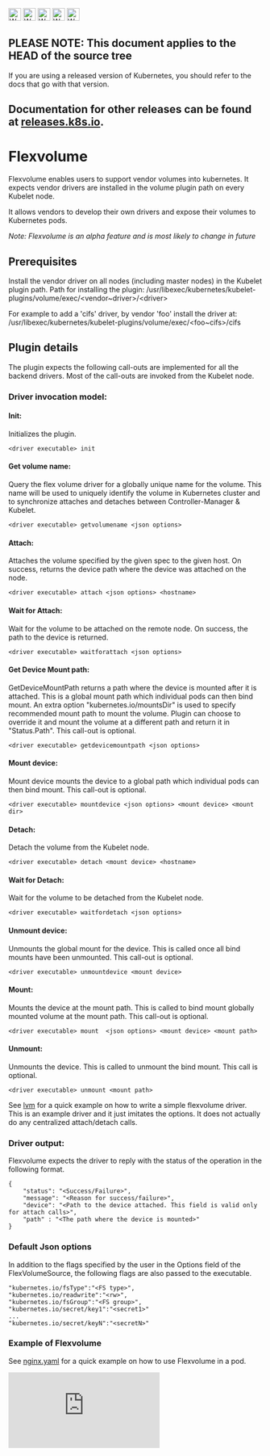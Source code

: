 <!-- BEGIN MUNGE: UNVERSIONED_WARNING -->

<!-- BEGIN STRIP_FOR_RELEASE -->

<img src="http://kubernetes.io/kubernetes/img/warning.png" alt="WARNING"
     width="25" height="25">
<img src="http://kubernetes.io/kubernetes/img/warning.png" alt="WARNING"
     width="25" height="25">
<img src="http://kubernetes.io/kubernetes/img/warning.png" alt="WARNING"
     width="25" height="25">
<img src="http://kubernetes.io/kubernetes/img/warning.png" alt="WARNING"
     width="25" height="25">
<img src="http://kubernetes.io/kubernetes/img/warning.png" alt="WARNING"
     width="25" height="25">

<h2>PLEASE NOTE: This document applies to the HEAD of the source tree</h2>

If you are using a released version of Kubernetes, you should
refer to the docs that go with that version.

Documentation for other releases can be found at
[releases.k8s.io](http://releases.k8s.io).
</strong>
--

<!-- END STRIP_FOR_RELEASE -->

<!-- END MUNGE: UNVERSIONED_WARNING -->

# Flexvolume

Flexvolume enables users to support vendor volumes into kubernetes. It expects vendor drivers are installed in the volume plugin path on every Kubelet node.

It allows vendors to develop their own drivers and expose their volumes to Kubernetes pods.

*Note: Flexvolume is an alpha feature and is most likely to change in future*

## Prerequisites

Install the vendor driver on all nodes (including master nodes) in the Kubelet plugin path. Path for installing the plugin: /usr/libexec/kubernetes/kubelet-plugins/volume/exec/\<vendor~driver\>/\<driver\>

For example to add a 'cifs' driver, by vendor 'foo' install the driver at: /usr/libexec/kubernetes/kubelet-plugins/volume/exec/\<foo~cifs\>/cifs

## Plugin details

The plugin expects the following call-outs are implemented for all the backend drivers. Most of the call-outs are invoked from the Kubelet node.

### Driver invocation model:

#### Init:
Initializes the plugin.

```
<driver executable> init
```

#### Get volume name:
Query the flex volume driver for a globally unique name for the volume. This name will be used to uniquely identify the volume in Kubernetes cluster and to synchronize attaches and detaches between Controller-Manager & Kubelet.

```
<driver executable> getvolumename <json options>
```

#### Attach:
Attaches the volume specified by the given spec to the given host. On success, returns the device path where the device was attached on the node.

```
<driver executable> attach <json options> <hostname>
```

#### Wait for Attach:
Wait for the volume to be attached on the remote node. On success, the path to the device is returned.

```
<driver executable> waitforattach <json options>
```

#### Get Device Mount path:
GetDeviceMountPath returns a path where the device is mounted after it is attached. This is a global mount path which individual pods can then bind mount.
An extra option "kubernetes.io/mountsDir" is used to specify recommended mount path to mount the volume. Plugin can choose to override it and mount the volume at a different path and return it in "Status.Path". This call-out is optional.

```
<driver executable> getdevicemountpath <json options>
```

#### Mount device:
Mount device mounts the device to a global path which individual pods can then bind mount. This call-out is optional.

```
<driver executable> mountdevice <json options> <mount device> <mount dir>
```

#### Detach:
Detach the volume from the Kubelet node.

```
<driver executable> detach <mount device> <hostname>
```

#### Wait for Detach:
Wait for the volume to be detached from the Kubelet node.

```
<driver executable> waitfordetach <json options>
```

#### Unmount device:
Unmounts the global mount for the device. This is called once all bind mounts have been unmounted. This call-out is optional.

```
<driver executable> unmountdevice <mount device>
```

#### Mount:
Mounts the device at the mount path. This is called to bind mount globally mounted volume at the mount path. This call-out is optional.

```
<driver executable> mount  <json options> <mount device> <mount path>
```

#### Unmount:
Unmounts the device. This is called to unmount the bind mount. This call is optional.

```
<driver executable> unmount <mount path>
```

See [lvm](lvm) for a quick example on how to write a simple flexvolume driver. This is an example driver and it just imitates the options. It does not actually do any centralized attach/detach calls.

### Driver output:

Flexvolume expects the driver to reply with the status of the operation in the
following format.

```
{
	"status": "<Success/Failure>",
	"message": "<Reason for success/failure>",
	"device": "<Path to the device attached. This field is valid only for attach calls>",
	"path" : "<The path where the device is mounted>"
}
```

### Default Json options

In addition to the flags specified by the user in the Options field of the FlexVolumeSource, the following flags are also passed to the executable.

```
"kubernetes.io/fsType":"<FS type>",
"kubernetes.io/readwrite":"<rw>",
"kubernetes.io/fsGroup":"<FS group>",
"kubernetes.io/secret/key1":"<secret1>"
...
"kubernetes.io/secret/keyN":"<secretN>"
```

### Example of Flexvolume

See [nginx.yaml](nginx.yaml) for a quick example on how to use Flexvolume in a pod.

<!-- BEGIN MUNGE: GENERATED_ANALYTICS -->
[![Analytics](https://kubernetes-site.appspot.com/UA-36037335-10/GitHub/examples/volumes/flexvolume/README.md?pixel)]()
<!-- END MUNGE: GENERATED_ANALYTICS -->

